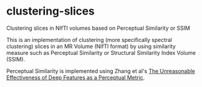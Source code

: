 # clustering-slices
Clustering slices in NIfTI volumes based on Perceptual Similarity or SSIM

This is an implementation of clustering (more specifically spectral clustering) slices in an MR Volume (NIfTI format) by using similarity measure such as
Perceptual Similarity or Structural Similarity Index Volume (SSIM). 

Perceptual Similarity is implemented using Zhang et al's [The Unreasonable Effectiveness of Deep Features as a Perceptual Metric](https://arxiv.org/pdf/1801.03924.pdf).
